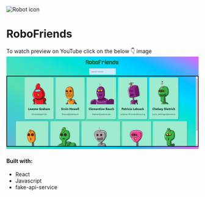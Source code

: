 ![Robot icon](https://cdn3.iconfinder.com/data/icons/chat-bot-emoji-filled-color/300/141453384Untitled-3-128.png)
# RoboFriends

To watch preview on YouTube click on the below 👇 image
[![RoboFriends](https://github.com/GitSourabh7/Portfolio/blob/master/public/assets/thumbs/RoboFriends.png)](https://youtu.be/JFxEPx5un80 "RoboFriends using React.js")

#### Built with:
- React
- Javascript
- fake-api-service

